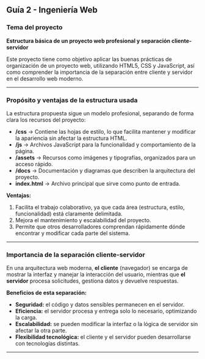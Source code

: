 ## Guía 2 - Ingeniería Web

### Tema del proyecto
**Estructura básica de un proyecto web profesional y separación cliente-servidor**

Este proyecto tiene como objetivo aplicar las buenas prácticas de organización de un proyecto web, utilizando HTML5, CSS y JavaScript, así como comprender la importancia de la separación entre cliente y servidor en el desarrollo web moderno.

---

### Propósito y ventajas de la estructura usada
La estructura propuesta sigue un modelo profesional, separando de forma clara los recursos del proyecto:

- **/css** → Contiene las hojas de estilo, lo que facilita mantener y modificar la apariencia sin afectar la estructura HTML.
- **/js** → Archivos JavaScript para la funcionalidad y comportamiento de la página.
- **/assets** → Recursos como imágenes y tipografías, organizados para un acceso rápido.
- **/docs** → Documentación y diagramas que describen la arquitectura del proyecto.
- **index.html** → Archivo principal que sirve como punto de entrada.

**Ventajas:**
1. Facilita el trabajo colaborativo, ya que cada área (estructura, estilo, funcionalidad) está claramente delimitada.
2. Mejora el mantenimiento y escalabilidad del proyecto.
3. Permite que otros desarrolladores comprendan rápidamente dónde encontrar y modificar cada parte del sistema.

---

### Importancia de la separación cliente-servidor
En una arquitectura web moderna, **el cliente** (navegador) se encarga de mostrar la interfaz y manejar la interacción del usuario, mientras que **el servidor** procesa solicitudes, gestiona datos y devuelve respuestas.

**Beneficios de esta separación:**
- **Seguridad:** el código y datos sensibles permanecen en el servidor.
- **Eficiencia:** el servidor procesa y entrega solo lo necesario, optimizando la carga.
- **Escalabilidad:** se pueden modificar la interfaz o la lógica de servidor sin afectar la otra parte.
- **Flexibilidad tecnológica:** el cliente y el servidor pueden desarrollarse con tecnologías distintas.

---

